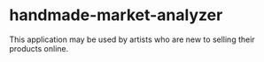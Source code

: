 # handmade-market-analyzer
This application may be used by artists who are new to selling their products online. 

